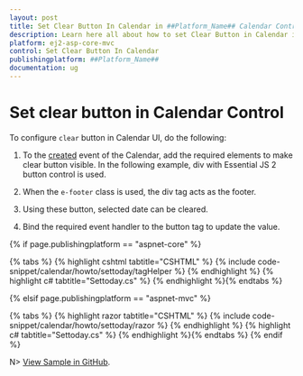 ```yaml
---
layout: post
title: Set Clear Button In Calendar in ##Platform_Name## Calendar Control | Syncfusion
description: Learn here all about how to set Clear Button in Calendar in Syncfusion ##Platform_Name## Calendar control of Syncfusion Essential JS 2 and more.
platform: ej2-asp-core-mvc
control: Set Clear Button In Calendar
publishingplatform: ##Platform_Name##
documentation: ug
---
```



# Set clear button in Calendar Control

To configure `clear` button in Calendar UI, do the following:

1. To the [created](https://help.syncfusion.com/cr/aspnetcore-js2/Syncfusion.EJ2.Calendars.Calendar.html#Syncfusion_EJ2_Calendars_Calendar_Created) event of the Calendar, add the required elements to make clear button visible. In the following example, div with Essential JS 2 button control is used.

2. When the `e-footer` class is used, the div tag acts as the footer.

3. Using these button, selected date can be cleared.

4. Bind the required event handler to the button tag to update the value.

{% if page.publishingplatform == "aspnet-core" %}

{% tabs %}
{% highlight cshtml tabtitle="CSHTML" %}
{% include code-snippet/calendar/howto/settoday/tagHelper %}
{% endhighlight %}
{% highlight c# tabtitle="Settoday.cs" %}
{% endhighlight %}{% endtabs %}

{% elsif page.publishingplatform == "aspnet-mvc" %}

{% tabs %}
{% highlight razor tabtitle="CSHTML" %}
{% include code-snippet/calendar/howto/settoday/razor %}
{% endhighlight %}
{% highlight c# tabtitle="Settoday.cs" %}
{% endhighlight %}{% endtabs %}
{% endif %}

N> [View Sample in GitHub](https://github.com/SyncfusionExamples/ASP-NET-Core-UG-Examples/tree/main/Calendar/CalendarHowToSample).